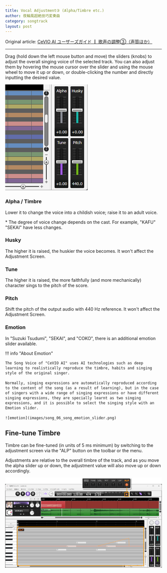```yaml
---
title: Vocal Adjustment③ (Alpha/Timbre etc.)
author: 夜輪風超絶技巧変奏曲
category: songtrack
layout: post
---
```

Original article: [CeVIO AI ユーザーズガイド ┃ 歌声の調整③（声質ほか）](https://cevio.jp/guide/cevio_ai/songtrack/song_06/)

---

Drag (hold down the left mouse button and move) the sliders (knobs) to adjust the overall singing voice of the selected track. You can also adjust them by hovering the mouse cursor over the slider and using the mouse wheel to move it up or down, or double-clicking the number and directly inputting the desired value.

![alpha](images/song_06_V8.5_new3slider2.png)

### Alpha / Timbre

Lower it to change the voice into a childish voice; raise it to an adult voice.

\* The degree of voice change depends on the cast. For example, "KAFU" "SEKAI" have less changes.

### Husky

The higher it is raised, the huskier the voice becomes. It won't affect the Adjustment Screen.

### Tune

The higher it is raised, the more faithfully (and more mechanically) character sings to the pitch of the score.

### Pitch

Shift the pitch of the output audio with 440 Hz reference. It won't affect the Adjustment Screen.

### Emotion

In "Suzuki Tsudumi", "SEKAI", and "COKO", there is an additional emotion slider available.

!!! info "About Emotion"

    The Song Voice of "CeVIO AI" uses AI technologies such as deep learning to realistically reproduce the timbre, habits and singing style of the original singer.

    Normally, singing expressions are automatically reproduced according to the content of the song (as a result of learning), but in the case of singers with a wide range of singing expressions or have different singing expressions, they are specially learnt as two singing expressions, and it is possible to select the singing style with an Emotion slider.

    ![emotion](images/song_06_song_emotion_slider.png)

## Fine-tune Timbre

Timbre can be fine-tuned (in units of 5 ms minimum) by switching to the adjustment screen via the "ALP" button on the toolbar or the menu.

Adjustments are relative to the overall timbre of the track, and as you move the alpha slider up or down, the adjustment value will also move up or down accordingly.

![fine-tune alpha](images/song_06_2.png)
